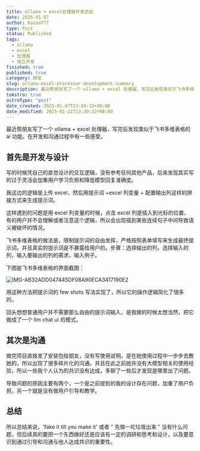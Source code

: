 ```yaml
---
title: ollama + excel处理器开发总结
date: 2025-01-07
author: KazooTTT
type: Post
status: Published
tags:
  - ollama
  - excel
  - 处理器
  - 独立开发
finished: true
published: true
category: 随笔
slug: ollama-excel-processor-development-summary
description: 最近帮朋友写了一个 ollama + excel 处理器，写完后发现类似于飞书多维表格的 ai 功能。在开发和沟通过程中有一些感受。
toAstro: true
astroType: "post"
date_created: 2025-01-07T23:09:15+08:00
date_modified: 2025-01-22T13:39:22+08:00
---
```


最近帮朋友写了一个 ollama + excel 处理器，写完后发现类似于飞书多维表格的 ai 功能。在开发和沟通过程中有一些感受。

## 首先是开发与设计

写的时候凭自己的直觉设计的交互逻辑，没有参考任何其他产品，后来发现其实写的过于灵活会加重用户学习负担和降低模型回复准确度。

我这边的逻辑是上传 excel，然后用提示词 +excel 列变量 + 配置输出列这样的拼接方式来生成提示词。

这样遇到的问题是用 excel 列变量的时候，点击 excel 列是插入到光标的位置，有的用户并不会理解或者注意这个逻辑，所以会出现插到某些连续句子中间导致语义被破坏的情况。

飞书多维表格的做法是，限制提示词的自由发挥，严格按照表单填写来生成最终提示词，并且真实的提示词是不暴露给用户的。步骤：选择输出的列，选择输入的列，输入要输出的列的需求，输入例子。

下图是飞书多维表格的界面截图：

![IMG-AB32ADD047445DF08A90ECA3417190E2](https://pictures.kazoottt.top/2025/20250107-ab32add047445df08a90eca3417190e2.png)

用这种方法把提示词的 few shots 写法实现了，所以它的操作逻辑简化了很多的。

回头想想普通用户并不需要那么自由的提示词输入，是我做的时候太想当然，把它做成了一个 llm chat ui 的模式。

## 其次是沟通

做完项目直接发了安装包给朋友，没有写使用说明，是在她使用过程中一步步去教她的，所以出现了很多碎片化的沟通。并且在此之前她并没有大模型相关的使用经验，所以一些我个人认为的共识没有达成，多聊了一些后才发现是哪里出了问题。

导致问题的原因主要有两个，一个是之前提到的我的设计存在问题，加重了用户负担。另一个就是没有做用户引导和教学。

## 总结

所以总结来说，'fake it till you make it' 或者 " 先做一坨垃圾出来 " 没有什么问题，但后续真的要把一个东西做好还是应该有一定的调研和思考和设计，以及要意识到通过引导和沟通与他人达成共识的重要性。

